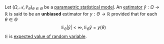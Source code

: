 Let $(\Omega, \mathcal{A}, \mathbb{P}_\theta)_{\theta \in \Theta}$ be a [paramaetric statistical model](statistical%20model.md). An [estimator](point%20estimator.md) $\hat{y}:\Omega \rightarrow \mathbb{R}$ is said to be an **unbiased** estimator for $y:\Theta \rightarrow \mathbb{R}$ provided that for each $\theta \in \Theta$ $$\mathbb{E}_\theta|\hat{y}|<\infty, \mathbb{E}_\theta \hat{y} = y(\theta)$$ $\mathbb{E}$ is [expected value of random variable](expected%20value%20of%20random%20variable.md).